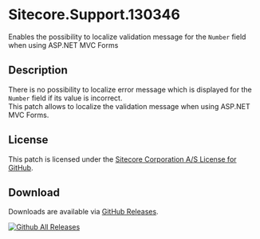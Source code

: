 # Sitecore.Support.130346
Enables the possibility to localize validation message for the `Number` field when using ASP.NET MVC Forms

## Description
There is no possibility to localize error message which is displayed for the `Number` field if its value is incorrect.<br/>
This patch allows to localize the validation message when using ASP.NET MVC Forms.

## License  
This patch is licensed under the [Sitecore Corporation A/S License for GitHub](https://github.com/sitecoresupport/Sitecore.Support.130346/blob/master/LICENSE).  

## Download  
Downloads are available via [GitHub Releases](https://github.com/sitecoresupport/Sitecore.Support.130346/releases).  

[![Github All Releases](https://img.shields.io/github/downloads/SitecoreSupport/Sitecore.Support.130346/total.svg)](https://github.com/SitecoreSupport/Sitecore.Support.130346/releases)
